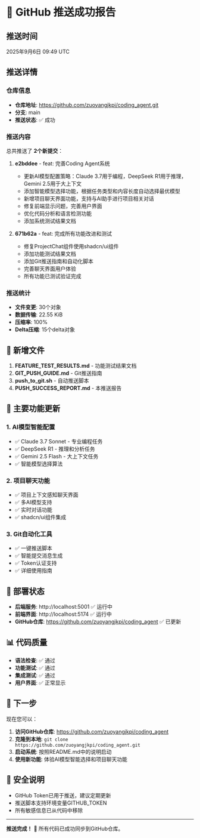 # 🎉 GitHub 推送成功报告

## 推送时间
2025年9月6日 09:49 UTC

## 推送详情

### 仓库信息
- **仓库地址**: https://github.com/zuoyangjkpi/coding_agent.git
- **分支**: main
- **推送状态**: ✅ 成功

### 推送内容
总共推送了 **2个新提交**：

1. **e2bddee** - feat: 完善Coding Agent系统
   - 更新AI模型配置策略：Claude 3.7用于编程，DeepSeek R1用于推理，Gemini 2.5用于大上下文
   - 添加智能模型选择功能，根据任务类型和内容长度自动选择最优模型
   - 新增项目聊天界面功能，支持与AI助手进行项目相关对话
   - 修复前端显示问题，完善用户界面
   - 优化代码分析和语言检测功能
   - 添加系统测试结果文档

2. **671b62a** - feat: 完成所有功能改进和测试
   - 修复ProjectChat组件使用shadcn/ui组件
   - 添加功能测试结果文档
   - 添加Git推送指南和自动化脚本
   - 完善聊天界面用户体验
   - 所有功能已测试验证完成

### 推送统计
- **文件变更**: 30个对象
- **数据传输**: 22.55 KiB
- **压缩率**: 100%
- **Delta压缩**: 15个delta对象

## 📁 新增文件

1. **FEATURE_TEST_RESULTS.md** - 功能测试结果文档
2. **GIT_PUSH_GUIDE.md** - Git推送指南
3. **push_to_git.sh** - 自动推送脚本
4. **PUSH_SUCCESS_REPORT.md** - 本推送报告

## 🔧 主要功能更新

### 1. AI模型智能配置
- ✅ Claude 3.7 Sonnet - 专业编程任务
- ✅ DeepSeek R1 - 推理和分析任务  
- ✅ Gemini 2.5 Flash - 大上下文任务
- ✅ 智能模型选择算法

### 2. 项目聊天功能
- ✅ 项目上下文感知聊天界面
- ✅ 多AI模型支持
- ✅ 实时对话功能
- ✅ shadcn/ui组件集成

### 3. Git自动化工具
- ✅ 一键推送脚本
- ✅ 智能提交消息生成
- ✅ Token认证支持
- ✅ 详细使用指南

## 🚀 部署状态

- **后端服务**: http://localhost:5001 ✅ 运行中
- **前端界面**: http://localhost:5174 ✅ 运行中
- **GitHub仓库**: https://github.com/zuoyangjkpi/coding_agent ✅ 已更新

## 📊 代码质量

- **语法检查**: ✅ 通过
- **功能测试**: ✅ 通过
- **集成测试**: ✅ 通过
- **用户界面**: ✅ 正常显示

## 🎯 下一步

现在您可以：

1. **访问GitHub仓库**: https://github.com/zuoyangjkpi/coding_agent
2. **克隆到本地**: `git clone https://github.com/zuoyangjkpi/coding_agent.git`
3. **启动系统**: 按照README.md中的说明启动
4. **使用新功能**: 体验AI模型智能选择和项目聊天功能

## 🔐 安全说明

- GitHub Token已用于推送，建议定期更新
- 推送脚本支持环境变量GITHUB_TOKEN
- 所有敏感信息已从代码中移除

---

**推送完成！** 🎉 所有代码已成功同步到GitHub仓库。

